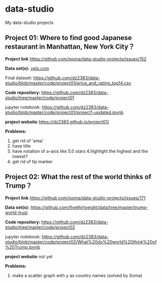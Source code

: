 # data-studio
My data-studio projects

## Project 01: Where to find good Japanese restaurant in Manhattan, New York City？
**Project link**
https://github.com/jsoma/data-studio-projects/issues/152

**Data set(s):** 
[yelp.com](https://www.yelp.com/search?find_desc=Japanese+Food&find_loc=Manhattan,+New+York,+NY)

Final dataset:
https://github.com/dz2383/data-studio/blob/master/code/project01/price_and_rating_top14.csv

**Code repository:** 
https://github.com/dz2383/data-studio/tree/master/code/project01

jupyter notebook:
https://github.com/dz2383/data-studio/blob/master/code/project01/project1-updated.ipynb

**project website**
https://dz2383.github.io/project01/

**Problems:** 
1. get rid of 'area'
2. have title 
3. have notation of a-axis like 5.0 stars 
4.highlight the highest and the lowest?
5. get rid of tip marker



## Project 02: What the rest of the world thinks of Trump？
**Project link**
https://github.com/jsoma/data-studio-projects/issues/171

**Data set(s):** 
https://github.com/fivethirtyeight/data/tree/master/trump-world-trust

**Code repository:** 
https://github.com/dz2383/data-studio/tree/master/code/project02

jupyter notebook:
https://github.com/dz2383/data-studio/blob/master/code/project02/What%20do%20world%20think%20of%20Trump.ipynb

**project website**
not yet

**Problems:** 
1. make a scatter graph with y as country names (solved by Soma)

